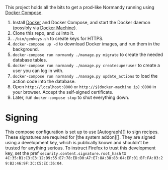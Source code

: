 This project holds all the bits to get a prod-like Normandy running using
[Docker Compose][].

1. Install [Docker][] and Docker Compose, and start the Docker daemon (possibly via [Docker Machine][]).
2. Clone this repo, and `cd` into it.
3. `./bin/genkeys.sh` to create keys for HTTPS.
4. `docker-compose up -d` to download Docker images, and run them in the background.
5. `docker-compose run normandy ./manage.py migrate` to create the needed database tables.
6. `docker-compose run normandy ./manage.py createsuperuser` to create a user you can log in with.
7. `docker-compose run normandy ./manage.py update_actions` to load the action code into the database.
8. Open `http://localhost:8000` or `http://$(docker-machine ip):8000` in your browser. Accept the self-signed certificate.
9. Later, run `docker-compose stop` to shut everything down.

[Docker Machine]: https://docs.docker.com/machine/
[Docker Compose]: https://docs.docker.com/compose/
[Docker]: https://docker.io

# Signing

This compose configuration is set up to use [Autograph][] to sign recipes. These signatures are required for [the system addon][]. They are signed using a development key, which is publically known and shouldn't be trusted for anything serious. To instruct Firefox to trust this development key, set the pref `security.content.signature.root_hash` to `4C:35:B1:C3:E3:12:D9:55:E7:78:ED:D0:A7:E7:8A:38:83:04:EF:01:BF:FA:03:29:B2:46:9F:3C:C5:EC:36:04`.
